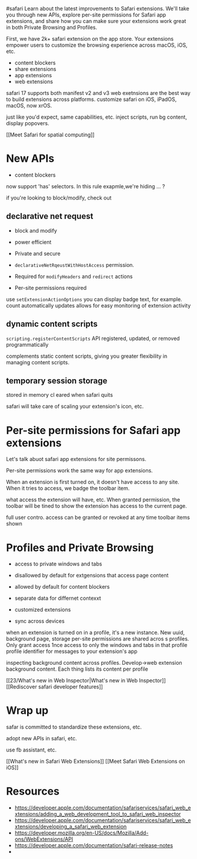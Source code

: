 #safari 
Learn about the latest improvements to Safari extensions. We'll take you through new APIs, explore per-site permissions for Safari app extensions, and share how you can make sure your extensions work great in both Private Browsing and Profiles.

First, we have 2k+ safari extension on the app store.  Your extensions empower users to customize the browsing experience across macOS, iOS, etc.
* content blockers
* share extensions
* app extensions
* web extensions

safari 17 supports both manifest v2 and v3
web exetnsions are the best way to build extensions across platforms.
customize safari on iOS, iPadOS, macOS, now xrOS.

just like you'd expect, same capabilities, etc.  inject scripts, run bg content, display popovers.

[[Meet Safari for spatial computing]]

# New APIs
* content blockers

now support 'has' selectors.  In this rule exapmle,we're hiding ... ?

if you're looking to block/modify, check out 

## declarative net request
* block and modify
* power efficient
* Private and secure

* `declarativeNetRqeustWithHostAccess` permission.
* Required for `modifyHeaders` and `redirect` actions
* Per-site permissions required

use `setExtensionActionOptions` you can display badge text, for example.
count automatically updates
allows for easy monitoring of extension activity

## dynamic content scripts
`scripting.registerContentScripts` API
registered, updated, or removed programmatically

complements static content scripts, giving you greater flexibility in managing content scripts.

## temporary session storage
stored in memory
cl eared when safari quits

safari will take care of scaling your extension's icon, etc.



# Per-site permissions for Safari app extensions
Let's talk abuot safari app extensions for site permissons.

Per-site permissions work the same way for app extensions.

When an extension is first turned on, it doesn't have access to any site.  When it tries to access, we badge the toolbar item.

what access the extension will have, etc.  When granted permission, the toolbar will be tined to show the extension has access to the current page.

full user contro.
access can be granted or revoked at any time
toolbar items shown

# Profiles and Private Browsing
* access to private windows and tabs
* disallowed by default for extgensions that access page content
* allowed by default for content blockers

* separate data for differnet contexxt
* customized extensions
* sync across devices

when an extension is turned on in a profile, it's a new instance.  New uuid, background page, storage
per-site permissions are shared acros s profiles.  Only grant access 1nce
access to only the windows and tabs in that profile
profile identifier for messages to your extension's app

inspecting background content across profiles.  Develop->web extension background content.  Each thing lists its content per profile

[[23/What's new in Web Inspector|What's new in Web Inspector]]
[[Rediscover safari developer features]]

# Wrap up
safar is committed to standardize these extensions, etc.


adopt new APIs in safari, etc.

use fb assistant, etc.


[[What's new in Safari Web Extensions]]
[[Meet Safari Web Extensions on iOS]]



# Resources
* https://developer.apple.com/documentation/safariservices/safari_web_extensions/adding_a_web_development_tool_to_safari_web_inspector
* https://developer.apple.com/documentation/safariservices/safari_web_extensions/developing_a_safari_web_extension
* https://developer.mozilla.org/en-US/docs/Mozilla/Add-ons/WebExtensions/API
* https://developer.apple.com/documentation/safari-release-notes
* 